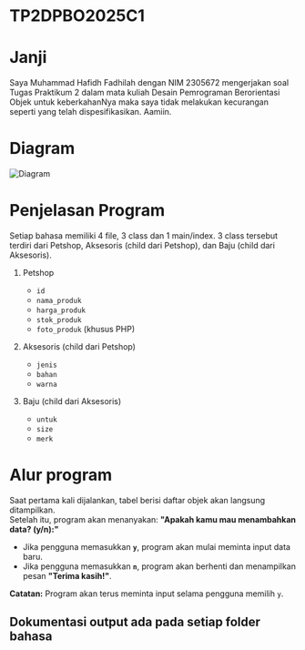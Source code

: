 # TP2DPBO2025C1
# Janji
Saya Muhammad Hafidh Fadhilah dengan NIM 2305672 mengerjakan soal Tugas Praktikum 2 dalam mata kuliah Desain Pemrograman Berorientasi Objek untuk keberkahanNya maka saya tidak melakukan kecurangan seperti yang telah dispesifikasikan. Aamiin.

# Diagram
![Diagram](https://github.com/user-attachments/assets/4fe5cb04-df7d-455b-8796-c2e5ca35ce24)

# Penjelasan Program
Setiap bahasa memiliki 4 file, 3 class dan 1 main/index. 3 class tersebut terdiri dari Petshop, Aksesoris (child dari Petshop), dan Baju (child dari Aksesoris).
1. Petshop
   - `id`
   - `nama_produk`
   - `harga_produk`
   - `stok_produk`
   - `foto_produk` (khusus PHP)

2. Aksesoris (child dari Petshop)
   - `jenis`
   - `bahan`
   - `warna`

3. Baju (child dari Aksesoris)
   - `untuk`
   - `size`
   - `merk`

# Alur program
Saat pertama kali dijalankan, tabel berisi daftar objek akan langsung ditampilkan.  
Setelah itu, program akan menanyakan: **"Apakah kamu mau menambahkan data? (y/n):"**
- Jika pengguna memasukkan **`y`**, program akan mulai meminta input data baru.  
- Jika pengguna memasukkan **`n`**, program akan berhenti dan menampilkan pesan **"Terima kasih!"**.  

**Catatan:** Program akan terus meminta input selama pengguna memilih `y`.  

## Dokumentasi output ada pada setiap folder bahasa

